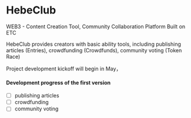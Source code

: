 # HebeClub
WEB3 - Content Creation Tool, Community Collaboration Platform Built on ETC

HebeClub provides creators with basic ability tools, including publishing articles (Entries), crowdfunding (Crowdfunds), community voting (Token Race)

Project development kickoff will begin in May，

#### Development progress of the first version
- [ ] publishing articles
- [ ] crowdfunding
- [ ] community voting
